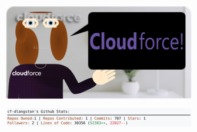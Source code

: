 <!-- 
Version 3.0.181
Built Mon Jan 06 2025 05:22:08 GMT+0000 (Coordinated Universal Time)
-->

<h1 align="center">
  <a href="https://github.com/dylanlangston/dylanlangston/tree/master/src" title="Click to View Source">
    <picture width="100%" alt="Dylan">
      <source media="(prefers-color-scheme: dark)" srcset="dylan-dark.svg?version=3.0.181">
      <img src="dylan-light.svg?version=3.0.181" alt="Dylan">
    </picture>
  </a>
</h1>

<div align="center">
  <picture width="100%" alt="Profile Info and Stats">
    <source media="(prefers-color-scheme: dark)" srcset="stats-dark.svg?version=3.0.181">
    <img src="stats-light.svg?version=3.0.181" alt="Profile Info and Stats">
  </picture>
</div>
